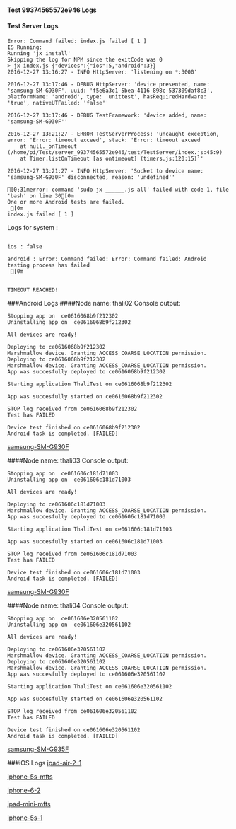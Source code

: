#### Test 99374565572e946 Logs

#### Test Server Logs
```
Error: Command failed: index.js failed [ 1 ]
IS Running:
Running 'jx install'
Skipping the log for NPM since the exitCode was 0
> jx index.js {"devices":{"ios":5,"android":3}}
2016-12-27 13:16:27 - INFO HttpServer: 'listening on *:3000'

2016-12-27 13:17:46 - DEBUG HttpServer: 'device presented, name: 'samsung-SM-G930F', uuid: 'f5e6a3c1-5bea-4116-898c-537309daf8c3', platformName: 'android', type: 'unittest', hasRequiredHardware: 'true', nativeUTFailed: 'false''

2016-12-27 13:17:46 - DEBUG TestFramework: 'device added, name: 'samsung-SM-G930F''

2016-12-27 13:21:27 - ERROR TestServerProcess: 'uncaught exception, error: 'Error: timeout exceed', stack: 'Error: timeout exceed
    at null._onTimeout (/home/pi/Test/server_99374565572e946/test/TestServer/index.js:45:9)
    at Timer.listOnTimeout [as ontimeout] (timers.js:120:15)''

2016-12-27 13:21:27 - INFO HttpServer: 'Socket to device name: 'samsung-SM-G930F' disconnected, reason: 'undefined''

[0;31merror: command 'sudo jx ______.js all' failed with code 1, file 'bash' on line 30[0m
One or more Android tests are failed.
 [0m
index.js failed [ 1 ]

```


Logs for system : 
```

ios : false

android : Error: Command failed: Error: Command failed: Android testing process has failed
 [0m


TIMEOUT REACHED!
```
###Android Logs
####Node name: thali02
Console output:
```
Stopping app on  ce0616068b9f212302
Uninstalling app on  ce0616068b9f212302

All devices are ready!

Deploying to ce0616068b9f212302
Marshmallow device. Granting ACCESS_COARSE_LOCATION permission.
Deploying to ce0616068b9f212302
Marshmallow device. Granting ACCESS_COARSE_LOCATION permission.
App was succesfully deployed to ce0616068b9f212302

Starting application ThaliTest on ce0616068b9f212302

App was succesfully started on ce0616068b9f212302

STOP log received from ce0616068b9f212302
Test has FAILED

Device test finished on ce0616068b9f212302 
Android task is completed. [FAILED]
```
[samsung-SM-G930F](https://github.com/ThaliTester/TestResults/blob/99374565572e946_Refactor_incoming_and_outgoing_socket_thread_tests_evabishchevich/thali02_samsung-SM-G930F.md)

####Node name: thali03
Console output:
```
Stopping app on  ce061606c181d71003
Uninstalling app on  ce061606c181d71003

All devices are ready!

Deploying to ce061606c181d71003
Marshmallow device. Granting ACCESS_COARSE_LOCATION permission.
App was succesfully deployed to ce061606c181d71003

Starting application ThaliTest on ce061606c181d71003

App was succesfully started on ce061606c181d71003

STOP log received from ce061606c181d71003
Test has FAILED

Device test finished on ce061606c181d71003 
Android task is completed. [FAILED]
```
[samsung-SM-G930F](https://github.com/ThaliTester/TestResults/blob/99374565572e946_Refactor_incoming_and_outgoing_socket_thread_tests_evabishchevich/thali03_samsung-SM-G930F.md)

####Node name: thali04
Console output:
```
Stopping app on  ce061606e320561102
Uninstalling app on  ce061606e320561102

All devices are ready!

Deploying to ce061606e320561102
Marshmallow device. Granting ACCESS_COARSE_LOCATION permission.
Deploying to ce061606e320561102
Marshmallow device. Granting ACCESS_COARSE_LOCATION permission.
App was succesfully deployed to ce061606e320561102

Starting application ThaliTest on ce061606e320561102

App was succesfully started on ce061606e320561102

STOP log received from ce061606e320561102
Test has FAILED

Device test finished on ce061606e320561102 
Android task is completed. [FAILED]
```
[samsung-SM-G935F](https://github.com/ThaliTester/TestResults/blob/99374565572e946_Refactor_incoming_and_outgoing_socket_thread_tests_evabishchevich/thali04_samsung-SM-G935F.md)




###iOS Logs
[ipad-air-2-1](https://github.com/ThaliTester/TestResults/blob/99374565572e946_Refactor_incoming_and_outgoing_socket_thread_tests_evabishchevich/iOS_ipad-air-2-1.md)

[iphone-5s-mfts](https://github.com/ThaliTester/TestResults/blob/99374565572e946_Refactor_incoming_and_outgoing_socket_thread_tests_evabishchevich/iOS_iphone-5s-mfts.md)

[iphone-6-2](https://github.com/ThaliTester/TestResults/blob/99374565572e946_Refactor_incoming_and_outgoing_socket_thread_tests_evabishchevich/iOS_iphone-6-2.md)

[ipad-mini-mfts](https://github.com/ThaliTester/TestResults/blob/99374565572e946_Refactor_incoming_and_outgoing_socket_thread_tests_evabishchevich/iOS_ipad-mini-mfts.md)

[iphone-5s-1](https://github.com/ThaliTester/TestResults/blob/99374565572e946_Refactor_incoming_and_outgoing_socket_thread_tests_evabishchevich/iOS_iphone-5s-1.md)



